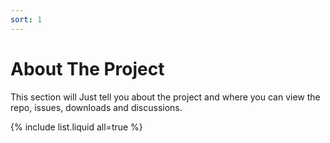 ```yaml
---
sort: 1
---
```

# About The Project

This section will Just tell you about the project and where you can view the repo, issues, downloads and discussions.

{% include list.liquid all=true %}
